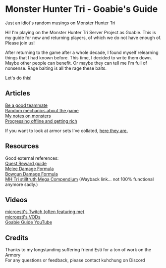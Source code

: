 # Monster Hunter Tri - Goabie's Guide
Just an idiot's random musings on Monster Hunter Tri

Hi! I'm playing on the Monster Hunter Tri Server Project as Goabie. This is my guide for new and returning players, of which we do not have enough of. Please join us!

After returning to the game after a whole decade, I found myself relearning things that I had known before. This time, I decided to write them down. Maybe other people can benefit. Or maybe they can tell me I'm full of nonsense. Rage baiting is all the rage these baits.

Let's do this!

## Articles
[Be a good teammate](pages/Being-a-Good-Teammate.md)  
[Random mechanics about the game](pages/Misc.md)  
[My notes on monsters](pages/hunters-notes)  
[Progressing offline and getting rich](pages/Running-the-Moga-Business.md)  

If you want to look at armor sets I've collated, [here they are.](pages/armory/index.md)

## Resources
Good external references:  
[Quest Reward guide](https://gamefaqs.gamespot.com/wii/943655-monster-hunter-tri/faqs/60448)  
[Melee Damage Formula](https://gamefaqs.gamespot.com/wii/943655-monster-hunter-tri/faqs/59207)  
[Bowgun Damage Formula](https://gamefaqs.gamespot.com/wii/943655-monster-hunter-tri/faqs/59704)  
[MH Tri stilltruth Mega Compendium](http://web.archive.org/web/20130407144830/http://mhtri.stilltruth.com/monsters.php)  (Wayback link... not 100% functional anymore sadly.)

## Videos
[microesti's Twitch (often featuring me)](https://www.twitch.tv/microesti)  
[microesti's VODs](https://www.youtube.com/playlist?list=PL8je__JHk_lddoDGciGm48IEmH8239dfp)  
[Goabie Guide YouTube](https://www.youtube.com/@GoabieGuide-st2gw/videos)  

## Credits
Thanks to my longstanding suffering friend Esti for a ton of work on the Armory  
For any questions or feedback, please contact kuhchung on Discord
